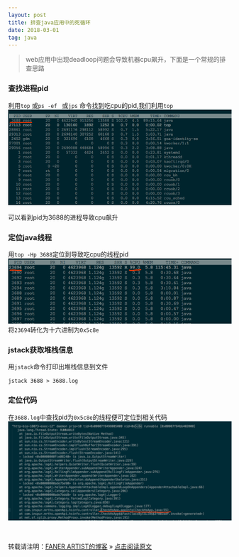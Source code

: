 ```yaml
---
layout: post
title: 排查java应用中的死循环
date: 2018-03-01
tag: java 
--- 
```



>web应用中出现deadloop问题会导致机器cpu飙升，下面是一个常规的排查思路

### 查找进程pid  


利用`top` 或`ps -ef ` 或`jps` 命令找到吃cpu的pid,我们利用`top`   
![image](https://raw.githubusercontent.com/peter2116/ImgRep/master/gitImgRep/1.png)

可以看到pid为3688的进程导致cpu飙升

### 定位java线程  
用`top -Hp 3688`定位到导致吃cpu的线程pid
![image](https://raw.githubusercontent.com/peter2116/ImgRep/master/gitImgRep/deadloop_3.png)  
将`23694`转化为十六进制为`0x5c8e`

### jstack获取堆栈信息
用`jstack`命令打印出堆栈信息到文件  

    jstack 3688 > 3688.log

### 定位代码
在`3688.log`中查找pid为`0x5c8e`的线程便可定位到相关代码  
![image](https://raw.githubusercontent.com/peter2116/ImgRep/master/gitImgRep/deadloop_2.png)

<br>

转载请注明：[FANER ARTIST的博客](https://peter2116.github.io) » [点击阅读原文](https://peter2116.github.io/2016/04/ClassVersion/)    







